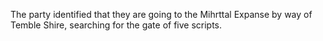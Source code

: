 The party identified that they are going to the Mihrttal Expanse by way of Temble Shire, searching for the gate of five scripts.